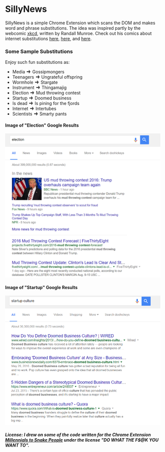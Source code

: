 # SillyNews

SillyNews is a simple Chrome Extension which scans the DOM and makes word and phrase substitutions. The idea was inspired partly by the webcomic [xkcd](http://xkcd.com/), written by Randall Munroe. Check out his comics about internet substitutions [here](http://xkcd.com/1288/), [here](https://xkcd.com/1625/), and [here](https://xkcd.com/1679/).

### Some Sample Substitutions

Enjoy such fun substitutions as:

- Media ![arrow] Gossipmongers
- Teenagers ![arrow] Ungrateful offspring
- Wormhole ![arrow] Stargate
- Instrument ![arrow] Thingamajig
- Election ![arrow] Mud throwing contest
- Startup ![arrow] Doomed business
- Is dead ![arrow] Is pining for the fjords
- Internet ![arrow] Intertubes
- Scientists ![arrow] Smarty pants

[arrow]: arrow.png

#### Image of "Election" Google Results
![Election Google Results](/ElectionScrnGrab.png)

#### Image of "Startup" Google Results
![Startup Google Results](/StartupScrnGrab.png)

##### License: I drew on some of the code written for the Chrome Extension [Millennials to Snake People](https://github.com/ericwbailey/millennials-to-snake-people) under the license "DO WHAT THE F$@K YOU WANT TO".
